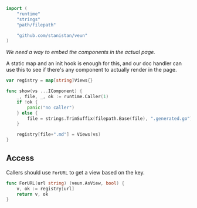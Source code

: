 ```go
import (
    "runtime"
    "strings"
    "path/filepath"

	"github.com/stanistan/veun"
)
```

_We need a way to embed the components in the actual page._

A static map and an init hook is enough for this, and our
doc handler can use this to see if there's any component
to actually render in the page.


```go
var registry = map[string]Views{}

func show(vs ...IComponent) {
    _, file, _, ok := runtime.Caller(1)
    if !ok {
        panic("no caller")
    } else {
        file = strings.TrimSuffix(filepath.Base(file), ".generated.go")
    }

	registry[file+".md"] = Views(vs)
}
```

## Access

Callers should use `ForURL` to get a view based on the key.

```go
func ForURL(url string) (veun.AsView, bool) {
	v, ok := registry[url]
	return v, ok
}
```
